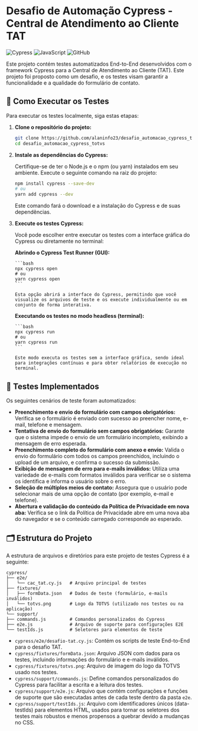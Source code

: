 # Desafio de Automação Cypress - Central de Atendimento ao Cliente TAT

![Cypress](https://img.shields.io/badge/tested%20with-Cypress-04C38E.svg?style=flat-square)
![JavaScript](https://img.shields.io/badge/language-JavaScript-F7DF1E.svg?style=flat-square)
![GitHub](https://img.shields.io/badge/repository-alaninfo23/desafio_automacao_cypress_totvs-blue?style=flat-square)

Este projeto contém testes automatizados End-to-End desenvolvidos com o framework Cypress para a Central de Atendimento ao Cliente (TAT). Este projeto foi proposto como um desafio, e os testes visam garantir a funcionalidade e a qualidade do formulário de contato.

## 🚀 Como Executar os Testes

Para executar os testes localmente, siga estas etapas:

1.  **Clone o repositório do projeto:**

    ```bash
    git clone https://github.com/alaninfo23/desafio_automacao_cypress_totvs
    cd desafio_automacao_cypress_totvs
    ```

2.  **Instale as dependências do Cypress:**

    Certifique-se de ter o Node.js e o npm (ou yarn) instalados em seu ambiente. Execute o seguinte comando na raiz do projeto:

    ```bash
    npm install cypress --save-dev
    # ou
    yarn add cypress --dev
    ```

    Este comando fará o download e a instalação do Cypress e de suas dependências.

3.  **Execute os testes Cypress:**

    Você pode escolher entre executar os testes com a interface gráfica do Cypress ou diretamente no terminal:

    **Abrindo o Cypress Test Runner (GUI):**

        ```bash
        npx cypress open
        # ou
        yarn cypress open
        ```

        Esta opção abrirá a interface do Cypress, permitindo que você visualize os arquivos de teste e os execute individualmente ou em conjunto de forma interativa.

    **Executando os testes no modo headless (terminal):**

        ```bash
        npx cypress run
        # ou
        yarn cypress run
        ```

        Este modo executa os testes sem a interface gráfica, sendo ideal para integrações contínuas e para obter relatórios de execução no terminal.

## 🧪 Testes Implementados

Os seguintes cenários de teste foram automatizados:

* **Preenchimento e envio do formulário com campos obrigatórios:** Verifica se o formulário é enviado com sucesso ao preencher nome, e-mail, telefone e mensagem.
* **Tentativa de envio do formulário sem campos obrigatórios:** Garante que o sistema impede o envio de um formulário incompleto, exibindo a mensagem de erro esperada.
* **Preenchimento completo do formulário com anexo e envio:** Valida o envio do formulário com todos os campos preenchidos, incluindo o upload de um arquivo, e confirma o sucesso da submissão.
* **Exibição de mensagem de erro para e-mails inválidos:** Utiliza uma variedade de e-mails com formatos inválidos para verificar se o sistema os identifica e informa o usuário sobre o erro.
* **Seleção de múltiplos meios de contato:** Assegura que o usuário pode selecionar mais de uma opção de contato (por exemplo, e-mail e telefone).
* **Abertura e validação do conteúdo da Política de Privacidade em nova aba:** Verifica se o link da Política de Privacidade abre em uma nova aba do navegador e se o conteúdo carregado corresponde ao esperado.

## 🗂️ Estrutura do Projeto

A estrutura de arquivos e diretórios para este projeto de testes Cypress é a seguinte:
```
cypress/
├── e2e/
│   └── cac_tat.cy.js   # Arquivo principal de testes
├── fixtures/
│   ├── formData.json   # Dados de teste (formulário, e-mails inválidos)
│   └── totvs.png       # Logo da TOTVS (utilizado nos testes ou na aplicação)
└── support/
├── commands.js         # Comandos personalizados do Cypress
├── e2e.js              # Arquivo de suporte para configurações E2E
└── testIds.js          # Seletores para elementos de teste
```

* `cypress/e2e/desafio-tat.cy.js`: Contém os scripts de teste End-to-End para o desafio TAT.
* `cypress/fixtures/formData.json`: Arquivo JSON com dados para os testes, incluindo informações do formulário e e-mails inválidos.
* `cypress/fixtures/totvs.png`: Arquivo de imagem do logo da TOTVS usado nos testes.
* `cypress/support/commands.js`: Define comandos personalizados do Cypress para facilitar a escrita e a leitura dos testes.
* `cypress/support/e2e.js`: Arquivo que contém configurações e funções de suporte que são executadas antes de cada teste dentro da pasta `e2e`.
* `cypress/support/testIds.js`: Arquivo com identificadores únicos (data-testIds) para elementos HTML, usados para tornar os seletores dos testes mais robustos e menos propensos a quebrar devido a mudanças no CSS.